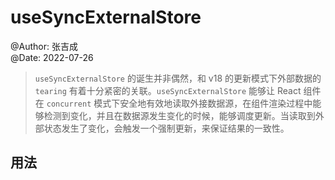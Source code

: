 # useSyncExternalStore

@Author: 张吉成  
@Date: 2022-07-26

> `useSyncExternalStore` 的诞生并非偶然，和 v18 的更新模式下外部数据的 `tearing` 有着十分紧密的关联。`useSyncExternalStore` 能够让 React 组件在 `concurrent` 模式下安全地有效地读取外接数据源，在组件渲染过程中能够检测到变化，并且在数据源发生变化的时候，能够调度更新。当读取到外部状态发生了变化，会触发一个强制更新，来保证结果的一致性。

## 用法
